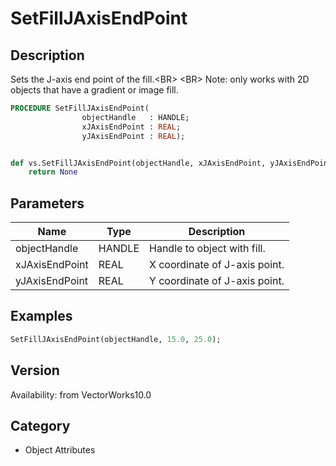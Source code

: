 # SetFillJAxisEndPoint

## Description
Sets the J-axis end point of the fill.&lt;BR&gt;
&lt;BR&gt;
Note: only works with 2D objects that have a gradient or image fill.

```pascal
PROCEDURE SetFillJAxisEndPoint(
				objectHandle   : HANDLE;
				xJAxisEndPoint : REAL;
				yJAxisEndPoint : REAL);
```

```python

def vs.SetFillJAxisEndPoint(objectHandle, xJAxisEndPoint, yJAxisEndPoint):
    return None
```

## Parameters
|Name|Type|Description|
|---|---|---|
|objectHandle|HANDLE|Handle to object with fill.|
|xJAxisEndPoint|REAL|X coordinate of J-axis point.|
|yJAxisEndPoint|REAL|Y coordinate of J-axis point.|

## Examples
```pascal
SetFillJAxisEndPoint(objectHandle, 15.0, 25.0);
```

## Version
Availability: from VectorWorks10.0
## Category
* Object Attributes

